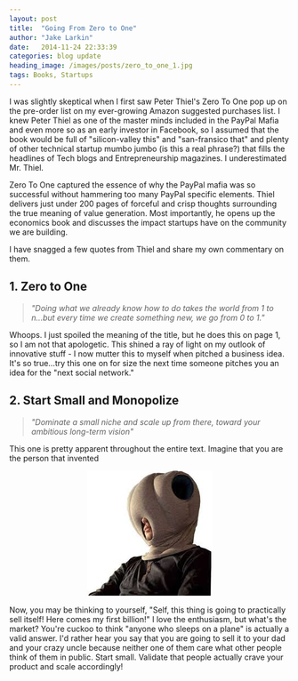 ```yaml
---
layout: post
title:  "Going From Zero to One"
author: "Jake Larkin"
date:   2014-11-24 22:33:39
categories: blog update
heading_image: /images/posts/zero_to_one_1.jpg
tags: Books, Startups
---
```

I was slightly skeptical when I first saw Peter Thiel's Zero To One pop up on the pre-order list on my ever-growing Amazon suggested purchases list. I knew Peter Thiel as one of the master minds included in the PayPal Mafia and even more so as an early investor in Facebook, so I assumed that the book would be full of "silicon-valley this" and "san-fransico that" and plenty of other technical startup mumbo jumbo (is this a real phrase?) that fills the headlines of Tech blogs and Entrepreneurship magazines. I underestimated Mr. Thiel.

Zero To One captured the essence of why the PayPal mafia was so successful without hammering too many PayPal specific elements. Thiel delivers just under 200 pages of forceful and crisp thoughts surrounding the true meaning of value generation. Most importantly, he opens up the economics book and discusses the impact startups have on the community we are building. 

I have snagged a few quotes from Thiel and share my own commentary on them. 

## 1. Zero to One
> _"Doing what we already know how to do takes the world from 1 to n...but every time we create something new, we go from 0 to 1."_

Whoops. I just spoiled the meaning of the title, but he does this on page 1, so I am not that apologetic. This shined a ray of light on my outlook of innovative stuff - I now mutter this to myself when pitched a business idea. It's so true...try this one on for size the next time someone pitches you an idea for the "next social network."

## 2. Start Small and Monopolize
> _"Dominate a small niche and scale up from there, toward your ambitious long-term vision"_  

This one is pretty apparent throughout the entire text. Imagine that you are the person that invented 

<div style="text-align:center"><img src="/images/posts/pillow_head.jpg"></div>

Now, you may be thinking to yourself, "Self, this thing is going to practically sell itself! Here comes my first billion!" I love the enthusiasm, but what's the market? You're cuckoo to think "anyone who sleeps on a plane" is actually a valid answer. I'd rather hear you say that you are going to sell it to your dad and your crazy uncle because neither one of them care what other people think of them in public. Start small. Validate that people actually crave your product and scale accordingly!